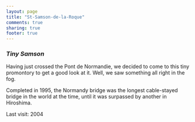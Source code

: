 ```yaml
---
layout: page
title: "St-Samson-de-la-Roque"
comments: true
sharing: true
footer: true
---
```

<h3><em>Tiny Samson</em></h3>

Having just crossed the Pont de Normandie, we decided to come to this tiny promontory to get a good look at it. Well, we saw something all right in the fog.

Completed in 1995, the Normandy bridge was the longest cable-stayed bridge in the world at the time, until it was surpassed by another in Hiroshima.

Last visit: 2004